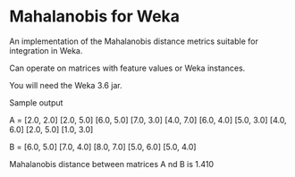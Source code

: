 Mahalanobis for Weka
========================

An implementation of the Mahalanobis distance metrics suitable for integration in Weka.

Can operate on matrices with feature values or Weka instances.

You will need the Weka 3.6 jar.

Sample output


 A = 
[2.0, 2.0]
[2.0, 5.0]
[6.0, 5.0]
[7.0, 3.0]
[4.0, 7.0]
[6.0, 4.0]
[5.0, 3.0]
[4.0, 6.0]
[2.0, 5.0]
[1.0, 3.0]



 B = 
[6.0, 5.0]
[7.0, 4.0]
[8.0, 7.0]
[5.0, 6.0]
[5.0, 4.0]


Mahalanobis distance between matrices A nd B is 1.410